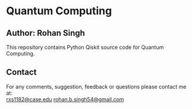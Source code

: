 # Quantum Computing
## Author: Rohan Singh
This repository contains Python Qiskit source code for Quantum Computing. 

## Contact
For any comments, suggestion, feedback or questions please contact me at:  
rxs1182@case.edu
rohan.b.singh54@gmail.com